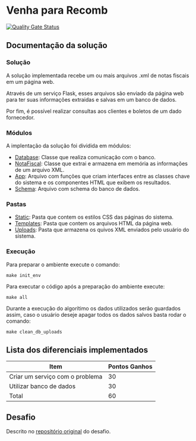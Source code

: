 # Venha para Recomb
[![Quality Gate Status](https://sonarcloud.io/api/project_badges/measure?project=00KL_venhapararecomb&metric=alert_status)](https://sonarcloud.io/summary/new_code?id=00KL_venhapararecomb)

## Documentação da solução

### Solução

A solução implementada recebe um ou mais arquivos .xml de notas fiscais em um página web.

Através de um serviço Flask, esses arquivos são enviado da página web para ter suas informações extraidas e salvas em um banco de dados.

Por fim, é possível realizar consultas aos clientes e boletos de um dado fornecedor.
### Módulos

A implentação da solução foi dividida em módulos:
- [Database](./Database.py): Classe que realiza comunicação com o banco.
- [NotaFiscal](./NotaFiscal.py): Classe que extrai e armazena em memória as informações de um arquivo XML.
- [App](./app.py): Arquivo com funções que criam interfaces entre as classes chave do sistema e os componentes HTML que exibem os resultados.
- [Schema](./schema.sql): Arquivo com schema do banco de dados.

### Pastas
- [Static](./static): Pasta que contem os estilos CSS das páginas do sistema.
- [Templates](./templates/): Pasta que contem os arquivos HTML da página web.
- [Uploads](./uploads/): Pasta que armazena os quivos XML enviados pelo usuário do sistema.

### Execução
Para preparar o ambiente execute o comando:
```
make init_env
```

Para executar o código após a preparação do ambiente execute:
```
make all
```

Durante a execução do algorítimo os dados utilizados serão guardados assim, caso o usuário deseje apagar todos os dados salvos basta rodar o comando:
```
make clean_db_uploads
```

## Lista dos diferenciais implementados

|Item |	Pontos Ganhos|
|-----|--------------|
|Criar um serviço com o problema 	|30|
|Utilizar banco de dados 	|30|
|Total |	60|

## Desafio

Descrito no [repositório original](https://github.com/recombX/venhapararecomb#readme) do desafio.